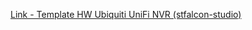 [Link - Template HW Ubiquiti UniFi NVR (stfalcon-studio)](https://github.com/stfalcon-studio/zabbix-unifi-video)
